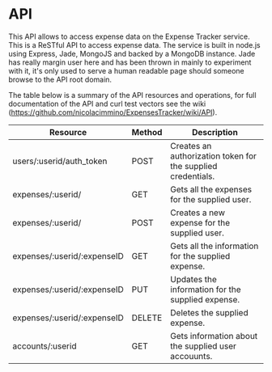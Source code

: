 API
==================

This API allows to access expense data on the Expense Tracker service. This is a ReSTful API to access expense data. The service is built in node.js using Express, Jade, MongoJS and backed by a MongoDB instance. Jade has really margin user here and has been thrown in mainly to experiment with it, it's only used to serve a human readable page should someone browse to the API root domain.

The table below is a summary of the API resources and operations, for full documentation of the API and curl test vectors see the wiki (<https://github.com/nicolacimmino/ExpensesTracker/wiki/API>).

|Resource|Method|Description|
|--------|------|-----------|
|users/:userid/auth_token| POST | Creates an authorization token for the supplied credentials.|
|expenses/:userid/| GET | Gets all the expenses for the supplied user.|
|expenses/:userid/| POST | Creates a new expense for the supplied user.|
|expenses/:userid/:expenseID| GET | Gets all the information for the supplied expense.|
|expenses/:userid/:expenseID| PUT | Updates the information for the supplied expense.|
|expenses/:userid/:expenseID| DELETE | Deletes the supplied expense.|
|accounts/:userid| GET | Gets information about the supplied user accouunts.|




